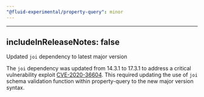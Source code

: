 ```yaml
---
"@fluid-experimental/property-query": minor
---
```

---
includeInReleaseNotes: false
---

Updated `joi` dependency to latest major version

The `joi` dependency was updated from 14.3.1 to 17.3.1 to address a critical vulnerability exploit
[CVE-2020-36604](https://github.com/advisories/GHSA-c429-5p7v-vgjp). This required updating the use of `joi` schema
validation function within property-query to the new major version syntax.
